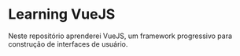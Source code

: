 # Learning VueJS
Neste repositório aprenderei VueJS, um framework progressivo para construção de interfaces de usuário.
